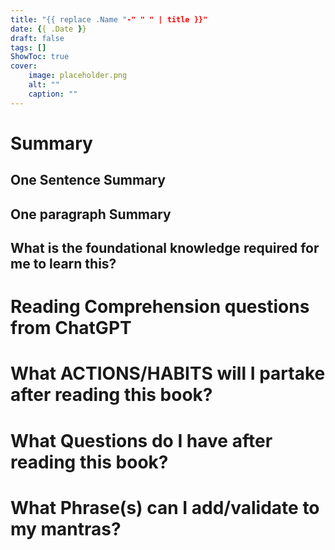 ```yaml
---
title: "{{ replace .Name "-" " " | title }}"
date: {{ .Date }}
draft: false
tags: []
ShowToc: true
cover:
    image: placeholder.png
    alt: ""
    caption: ""
---
```


# Summary

## One Sentence Summary

## One paragraph Summary

## What is the foundational knowledge required for me to learn this?

# Reading Comprehension questions from ChatGPT

# What ACTIONS/HABITS will I partake after reading this book?

# What Questions do I have after reading this book?

# What Phrase(s) can I add/validate to my mantras?

